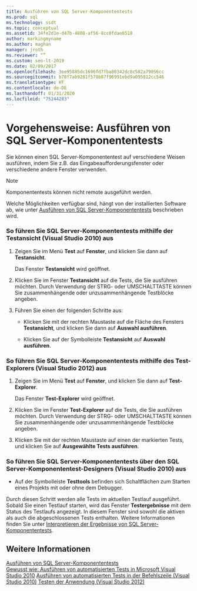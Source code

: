 ```yaml
---
title: Ausführen von SQL Server-Komponententests
ms.prod: sql
ms.technology: ssdt
ms.topic: conceptual
ms.assetid: 34fe2d1e-d47b-4808-af56-8cc0fdae6518
author: markingmyname
ms.author: maghan
manager: jroth
ms.reviewer: “”
ms.custom: seo-lt-2019
ms.date: 02/09/2017
ms.openlocfilehash: 3ee95885dc1696fd7fba80342dc8c582a79056cc
ms.sourcegitcommit: b78f7ab9281f570b87f96991ebd9a095812cc546
ms.translationtype: HT
ms.contentlocale: de-DE
ms.lasthandoff: 01/31/2020
ms.locfileid: "75244283"
---
```

# <a name="how-to-run-sql-server-unit-tests"></a>Vorgehensweise: Ausführen von SQL Server-Komponententests

Sie können einen SQL Server-Komponententest auf verschiedene Weisen ausführen, indem Sie z.B. das Eingabeaufforderungsfenster oder verschiedene andere Fenster verwenden.  
  
> [!NOTE]  
> Komponententests können nicht remote ausgeführt werden.  
  
Welche Möglichkeiten verfügbar sind, hängt von der installierten Software ab, wie unter [Ausführen von SQL Server-Komponententests](../ssdt/running-sql-server-unit-tests.md) beschrieben wird.  
  
### <a name="to-run-sql-server-unit-tests-using-test-view-visual-studio-2010"></a>So führen Sie SQL Server-Komponententests mithilfe der Testansicht (Visual Studio 2010) aus  
  
1.  Zeigen Sie im Menü **Test** auf **Fenster**, und klicken Sie dann auf **Testansicht**.  
  
    Das Fenster **Testansicht** wird geöffnet.  
  
2.  Klicken Sie im Fenster **Testansicht** auf die Tests, die Sie ausführen möchten. Durch Verwendung der STRG- oder UMSCHALTTASTE können Sie zusammenhängende oder unzusammenhängende Testblöcke angeben.  
  
3.  Führen Sie einen der folgenden Schritte aus:  
  
    -   Klicken Sie mit der rechten Maustaste auf die Fläche des Fensters **Testansicht**, und klicken Sie dann auf **Auswahl ausführen**.  
  
    -   Klicken Sie auf der Symbolleiste **Testansicht** auf **Auswahl ausführen**.  
  
### <a name="to-run-sql-server-unit-tests-using-test-explorer-visual-studio-2012"></a>So führen Sie SQL Server-Komponententests mithilfe des Test-Explorers (Visual Studio 2012) aus  
  
1.  Zeigen Sie im Menü **Test** auf **Fenster**, und klicken Sie dann auf **Test-Explorer**.  
  
    Das Fenster **Test-Explorer** wird geöffnet.  
  
2.  Klicken Sie im Fenster **Test-Explorer** auf die Tests, die Sie ausführen möchten. Durch Verwendung der STRG- oder UMSCHALTTASTE können Sie zusammenhängende oder unzusammenhängende Testblöcke angeben.  
  
3.  Klicken Sie mit der rechten Maustaste auf einen der markierten Tests, und klicken Sie auf **Ausgewählte Tests ausführen**.  
  
### <a name="to-run-sql-server-unit-tests-from-the-sql-server-unit-test-designer-visual-studio-2010"></a>So führen Sie SQL Server-Komponententests über den SQL Server-Komponententest-Designers (Visual Studio 2010) aus  
  
-   Auf der Symbolleiste **Testtools** befinden sich Schaltflächen zum Starten eines Projekts mit oder ohne dem Debugger.  
  
Durch diesen Schritt werden alle Tests im aktuellen Testlauf ausgeführt. Sobald Sie einen Testlauf starten, wird das Fenster **Testergebnisse** mit dem Status des Testlaufs angezeigt. In diesem Fenster sind sowohl die aktiven als auch die abgeschlossenen Tests enthalten. Weitere Informationen finden Sie unter [Interpretieren der Ergebnisse von SQL Server-Komponententests](../ssdt/interpreting-sql-server-unit-test-results.md).  
  
## <a name="see-also"></a>Weitere Informationen  
[Ausführen von SQL Server-Komponententests](../ssdt/running-sql-server-unit-tests.md)  
[Gewusst wie: Ausführen von automatisierten Tests in Microsoft Visual Studio 2010](https://msdn.microsoft.com/library/ms182470(VS.100).aspx)  
[Ausführen von automatisierten Tests in der Befehlszeile (Visual Studio 2010)](https://msdn.microsoft.com/library/ms182486(VS.100).aspx)  
[Testen der Anwendung (Visual Studio 2012)](https://msdn.microsoft.com/library/ms182409.aspx)  
  
